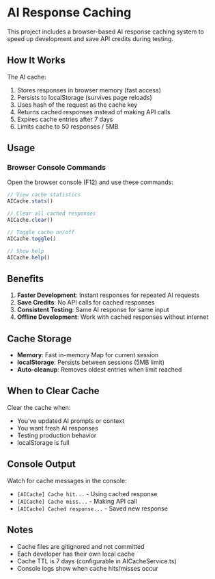 # AI Response Caching

This project includes a browser-based AI response caching system to speed up development and save API credits during testing.

## How It Works

The AI cache:
1. Stores responses in browser memory (fast access)
2. Persists to localStorage (survives page reloads)
3. Uses hash of the request as the cache key
4. Returns cached responses instead of making API calls
5. Expires cache entries after 7 days
6. Limits cache to 50 responses / 5MB

## Usage

### Browser Console Commands

Open the browser console (F12) and use these commands:

```javascript
// View cache statistics
AICache.stats()

// Clear all cached responses
AICache.clear()

// Toggle cache on/off
AICache.toggle()

// Show help
AICache.help()
```

## Benefits

1. **Faster Development**: Instant responses for repeated AI requests
2. **Save Credits**: No API calls for cached responses  
3. **Consistent Testing**: Same AI response for same input
4. **Offline Development**: Work with cached responses without internet

## Cache Storage

- **Memory**: Fast in-memory Map for current session
- **localStorage**: Persists between sessions (5MB limit)
- **Auto-cleanup**: Removes oldest entries when limit reached

## When to Clear Cache

Clear the cache when:
- You've updated AI prompts or context
- You want fresh AI responses
- Testing production behavior
- localStorage is full

## Console Output

Watch for cache messages in the console:
- `[AICache] Cache hit...` - Using cached response
- `[AICache] Cache miss...` - Making API call
- `[AICache] Cached response...` - Saved new response

## Notes

- Cache files are gitignored and not committed
- Each developer has their own local cache
- Cache TTL is 7 days (configurable in AICacheService.ts)
- Console logs show when cache hits/misses occur